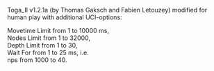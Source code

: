 Toga_II v1.2.1a (by Thomas Gaksch and Fabien Letouzey) modified for human play 
with additional UCI-options:   

Movetime Limit from 1 to 10000 ms,  
Nodes Limit from 1 to 32000,   
Depth Limit from 1 to 30,  
Wait For from 1 to 25 ms, i.e.   
nps from 1000 to 40.

